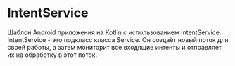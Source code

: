 # IntentService
Шаблон Android приложения на Kotlin с использованием IntentService. IntentService - это подкласс класса Service. Он создаёт новый поток для своей работы, а затем мониторит все входящие интенты и отправляет их на обработку в этот поток.
